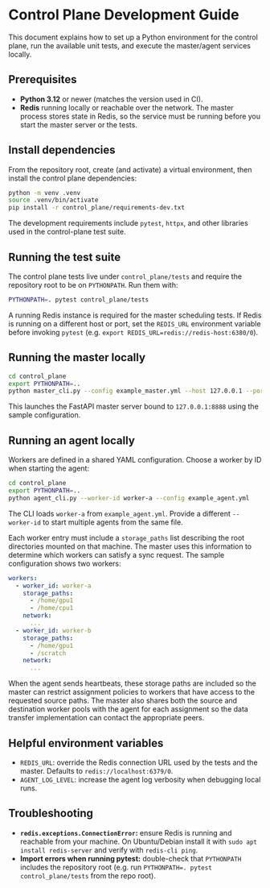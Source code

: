# Control Plane Development Guide

This document explains how to set up a Python environment for the control plane, run the
available unit tests, and execute the master/agent services locally.

## Prerequisites

- **Python 3.12** or newer (matches the version used in CI).
- **Redis** running locally or reachable over the network. The master process stores state
  in Redis, so the service must be running before you start the master server or the tests.

## Install dependencies

From the repository root, create (and activate) a virtual environment, then install the
control plane dependencies:

```bash
python -m venv .venv
source .venv/bin/activate
pip install -r control_plane/requirements-dev.txt
```

The development requirements include `pytest`, `httpx`, and other libraries used in the
control-plane test suite.

## Running the test suite

The control plane tests live under `control_plane/tests` and require the repository root to
be on `PYTHONPATH`. Run them with:

```bash
PYTHONPATH=. pytest control_plane/tests
```

A running Redis instance is required for the master scheduling tests. If Redis is running on
a different host or port, set the `REDIS_URL` environment variable before invoking `pytest`
(e.g. `export REDIS_URL=redis://redis-host:6380/0`).

## Running the master locally

```bash
cd control_plane
export PYTHONPATH=..
python master_cli.py --config example_master.yml --host 127.0.0.1 --port 8888
```

This launches the FastAPI master server bound to `127.0.0.1:8888` using the sample
configuration.

## Running an agent locally

Workers are defined in a shared YAML configuration. Choose a worker by ID when starting the
agent:

```bash
cd control_plane
export PYTHONPATH=..
python agent_cli.py --worker-id worker-a --config example_agent.yml
```

The CLI loads `worker-a` from `example_agent.yml`. Provide a different `--worker-id` to start
multiple agents from the same file.

Each worker entry must include a `storage_paths` list describing the root directories mounted on
that machine. The master uses this information to determine which workers can satisfy a sync
request. The sample configuration shows two workers:

```yaml
workers:
  - worker_id: worker-a
    storage_paths:
      - /home/gpu1
      - /home/cpu1
    network:
      ...
  - worker_id: worker-b
    storage_paths:
      - /home/gpu1
      - /scratch
    network:
      ...
```

When the agent sends heartbeats, these storage paths are included so the master can restrict
assignment policies to workers that have access to the requested source paths. The master also
shares both the source and destination worker pools with the agent for each assignment so the
data transfer implementation can contact the appropriate peers.

## Helpful environment variables

- `REDIS_URL`: override the Redis connection URL used by the tests and the master. Defaults
  to `redis://localhost:6379/0`.
- `AGENT_LOG_LEVEL`: increase the agent log verbosity when debugging local runs.

## Troubleshooting

- **`redis.exceptions.ConnectionError`:** ensure Redis is running and reachable from your
  machine. On Ubuntu/Debian install it with `sudo apt install redis-server` and verify with
  `redis-cli ping`.
- **Import errors when running pytest:** double-check that `PYTHONPATH` includes the
  repository root (e.g. run `PYTHONPATH=. pytest control_plane/tests` from the repo root).
